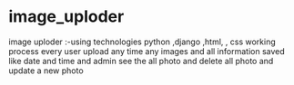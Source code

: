 # image_uploder
image uploder :-using technologies python ,django ,html, , css working process every user upload any time any images and all information saved like date and time and admin see the all photo and delete all photo and update a new photo 

